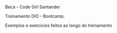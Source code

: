 Beca - Code Girl Santander

Treinamento DIO - Bootcamp.

Exemplos e exercicios feitos ao longo do treinamento
